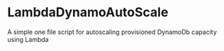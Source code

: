# LambdaDynamoAutoScale
A simple one file script for autoscaling provisioned DynamoDb capacity using Lambda
